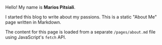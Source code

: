 Hello! My name is **Marios Pitsiali**.

I started this blog to write about my passions. This is a static "About Me" page written in Markdown. 

The content for this page is loaded from a separate `/pages/about.md` file using JavaScript's `fetch` API.